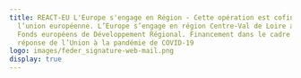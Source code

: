 ```yaml
---
title: REACT-EU L'Europe s'engage en Région - Cette opération est cofinancée par
  l’union européenne. L’Europe s’engage en région Centre-Val de Loire avec le
  Fonds européens de Développement Régional. Financement dans le cadre de la
  réponse de l’Union à la pandémie de COVID-19
logo: images/feder_signature-web-mail.png
display: true
---
```

